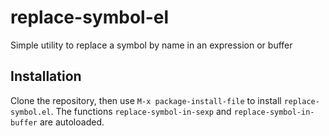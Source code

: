 # replace-symbol-el
Simple utility to replace a symbol by name in an expression or buffer

## Installation
Clone the repository, then use `M-x package-install-file` to install `replace-symbol.el`. The functions `replace-symbol-in-sexp` and `replace-symbol-in-buffer` are autoloaded.
